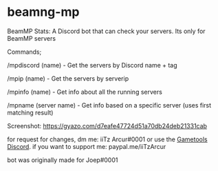# beamng-mp

BeamMP Stats:
   A Discord bot that can check your servers. Its only for BeamMP servers 
 
Commands;

  /mpdiscord (name) - Get the servers by Discord name + tag
  
  /mpip (name) - Get the servers by serverip
  
  /mpinfo (name) - Get info about all the running servers
  
  /mpname (server name) - Get info based on a specific server (uses first matching result)
  
  
Screenshot:
  https://gyazo.com/d7eafe47724d51a70db24deb21331cab
  
for request for changes, dm me: iiTz Arcur#0001 or use the [Gametools Discord](https://discord.gametools.network/). if you want to support me: paypal.me/iiTzArcur

bot was originally made for Joep#0001
